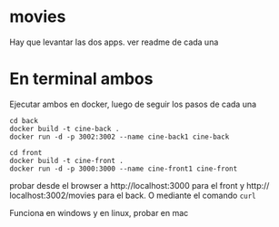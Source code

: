 # movies
Hay que levantar las dos apps. ver readme de cada una

# En terminal ambos
Ejecutar ambos en docker, luego de seguir los pasos de cada una

```
cd back
docker build -t cine-back .
docker run -d -p 3002:3002 --name cine-back1 cine-back

cd front
docker build -t cine-front .
docker run -d -p 3000:3000 --name cine-front1 cine-front
```

probar desde el browser a http://localhost:3000 para el front y http:// localhost:3002/movies para el back. O mediante el comando `curl` 

Funciona en windows y en linux, probar en mac

